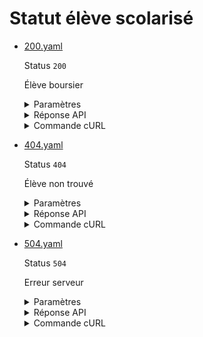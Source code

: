# Statut élève scolarisé
* [200.yaml](200.yaml)

  Status `200`

  Élève boursier

  <details><summary>Paramètres</summary>
  <p>

  ```json
  {
    "nomNaissance": "Martin",
    "prenoms": [
      "Justine"
    ],
    "sexeEtatCivil": "F",
    "anneeDateNaissance": 2000,
    "moisDateNaissance": 1,
    "jourDateNaissance": 20,
    "codeEtablissement": "0890003V",
    "anneeScolaire": "2022"
  }
  ```

  </p>
  </details>

  <details><summary>Réponse API</summary>
  <p>

  ```json
  {
    "data": {
      "identite": {
        "nom": "Martin",
        "prenom": "Justine",
        "sexe": "F",
        "date_naissance": "2000-01-20"
      },
      "module_elementaire_formation": {
        "code_mef_stat": "211324099991",
        "libelle": "1CAP1 STAFFEUR ORNEMANISTE"
      },
      "annee_scolaire": "2022-2023",
      "est_scolarise": true,
      "statut_eleve": {
        "code": "ST",
        "libelle": "Scolaire"
      },
      "etablissement": {
        "code_uai": "0210015C",
        "code_ministere_tutelle": "06"
      }
    },
    "links": {
    },
    "meta": {
    }
  }
  ```

  </p>
  </details>

  <details><summary>Commande cURL</summary>
  <p>

  ```bash
  curl -H "Authorization: Bearer $token" \
    -G -d 'recipient=13002526500013' -d 'nomNaissance=Martin' -d 'prenoms[]=Justine' -d 'sexeEtatCivil=F' -d 'anneeDateNaissance=2000' -d 'moisDateNaissance=1' -d 'jourDateNaissance=20' -d 'codeEtablissement=0890003V' -d 'anneeScolaire=2022' \
    --url "https://staging.particulier.api.gouv.fr/v3/men/scolarites/identite"
  ```

  </p>
  </details>
* [404.yaml](404.yaml)

  Status `404`

  Élève non trouvé

  <details><summary>Paramètres</summary>
  <p>

  ```json
  {
    "nomNaissance": "Martin",
    "prenoms": [
      "Jerome"
    ],
    "sexeEtatCivil": "F",
    "anneeDateNaissance": 2000,
    "moisDateNaissance": 1,
    "jourDateNaissance": 20,
    "codeEtablissement": "0890003V",
    "anneeScolaire": "2022"
  }
  ```

  </p>
  </details>

  <details><summary>Réponse API</summary>
  <p>

  ```json
  {
    "errors": [
      {
        "code": "30003",
        "title": "Entité non trouvée",
        "detail": "Aucun élève n'a pu être trouvé avec les critères de recherche fournis.",
        "source": null,
        "meta": {
          "provider": "MEN"
        }
      }
    ]
  }
  ```

  </p>
  </details>

  <details><summary>Commande cURL</summary>
  <p>

  ```bash
  curl -H "Authorization: Bearer $token" \
    -G -d 'recipient=13002526500013' -d 'nomNaissance=Martin' -d 'prenoms[]=Jerome' -d 'sexeEtatCivil=F' -d 'anneeDateNaissance=2000' -d 'moisDateNaissance=1' -d 'jourDateNaissance=20' -d 'codeEtablissement=0890003V' -d 'anneeScolaire=2022' \
    --url "https://staging.particulier.api.gouv.fr/v3/men/scolarites/identite"
  ```

  </p>
  </details>
* [504.yaml](504.yaml)

  Status `504`

  Erreur serveur

  <details><summary>Paramètres</summary>
  <p>

  ```json
  {
    "nomNaissance": "Faure",
    "prenoms": [
      "Felix"
    ],
    "sexe": "M",
    "anneeDateNaissance": 2000,
    "moisDateNaissance": 1,
    "jourDateNaissance": 20,
    "codeEtablissement": "0890003V",
    "anneeScolaire": "2022"
  }
  ```

  </p>
  </details>

  <details><summary>Réponse API</summary>
  <p>

  ```json
  {
    "errors": [
      {
        "code": "30002",
        "title": "Intermédiaire hors-délai",
        "detail": "Temps d’attente d’une réponse du fournisseur de données écoulé.",
        "source": null,
        "meta": {
          "provider": "MEN"
        }
      }
    ]
  }
  ```

  </p>
  </details>

  <details><summary>Commande cURL</summary>
  <p>

  ```bash
  curl -H "Authorization: Bearer $token" \
    -G -d 'recipient=13002526500013' -d 'nomNaissance=Faure' -d 'prenoms[]=Felix' -d 'sexe=M' -d 'anneeDateNaissance=2000' -d 'moisDateNaissance=1' -d 'jourDateNaissance=20' -d 'codeEtablissement=0890003V' -d 'anneeScolaire=2022' \
    --url "https://staging.particulier.api.gouv.fr/v3/men/scolarites/identite"
  ```

  </p>
  </details>
